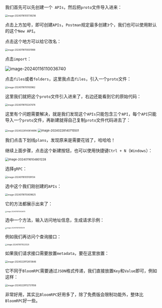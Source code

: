我们首先可以先创建一个` APIs`，然后把`proto`文件导入进来：

<img src="image/image-20240116105739256.png" alt="image-20240116105739256" style="zoom:50%;" />

点击上方加号，即可创建`APIs`，`Postman`规定最多创建`3`个，我们也可以使用默认的这个`New API`。

点击这个地方可以给它改名：

<img src="image/image-20240116110001998.png" alt="image-20240116110001998" style="zoom:50%;" />



点击`import`：

![image-20240116110036740](image/image-20240116110036740.png)

点击`files`或者`folders`，这里我点击`files`，引入一个`proto`文件：

<img src="image/image-20240116110100962.png" alt="image-20240116110100962" style="zoom:50%;" />

这里我们就把这个`proto`文件引入进来了，右边还能看到它的原始代码：

<img src="image/image-20240116110247476.png" alt="image-20240116110247476" style="zoom: 50%;" />

这里有个问题需要解决，就是我们发现这个`APIs`只能包含三个`API`，每个`API`只能导入一个`proto`文件，再新建就得自己复制`proto`文件代码进去了：

<img src="image/image-20240228140614696.png" alt="image-20240228140614696" style="zoom:50%;" />

<img src="image/image-20240228140715501.png" alt="image-20240228140715501" style="zoom:67%;" />

我们点击下划线`plans`，发现原来是需要花钱了，哈哈哈！

继续上面步骤，点击这个新建按钮，也可以使用快捷键`Ctrl + N`（`Windows`）：

<img src="image/image-20240116104801228.png" alt="image-20240116104801228" style="zoom:67%;" />

选择`gRPC`：

<img src="image/image-20240116105109134.png" alt="image-20240116105109134" style="zoom: 50%;" />

选中这个我们刚创建的`APIs`：

<img src="image/image-20240116110409625.png" alt="image-20240116110409625" style="zoom: 50%;" />

它的方法都展示出来了：

<img src="image/image-20240116110428479.png" alt="image-20240116110428479" style="zoom:33%;" />

选中一个方法，输入访问地址信息，生成请求示例：

<img src="image/image-20240116110815474.png" alt="image-20240116110815474" style="zoom:33%;" />

例如我们再访问个查询接口：

<img src="image/image-20240116111023529.png" alt="image-20240116111023529" style="zoom: 40%;" />

如果我们请求接口需要放置`metadata`，要在这里放置：

<img src="image/image-20240229112613646.png" alt="image-20240229112613646" style="zoom: 50%;" />

它不同于`BloomRPC`需要通过`JSON`格式传递，我们直接放置`Key`和`Value`即可，例如这样：

<img src="image/image-20240229112737856.png" alt="image-20240229112737856" style="zoom:50%;" />

非常好用，其实比`BloomRPC`好用多了，除了免费版会限制功能外，整体比`BloomRPC`好一些。